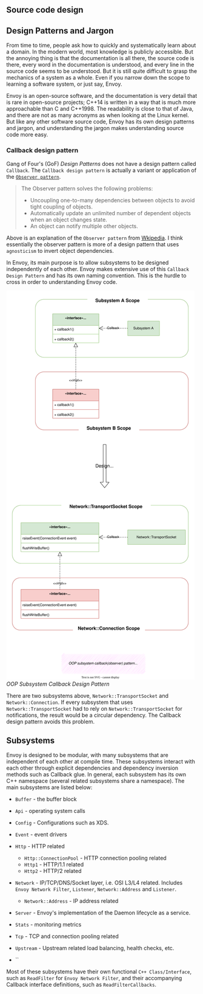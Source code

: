 ## Source code design



## Design Patterns and Jargon

From time to time, people ask how to quickly and systematically learn about a domain. In the modern world, most knowledge is publicly accessible. But the annoying thing is that the documentation is all there, the source code is there, every word in the documentation is understood, and every line in the source code seems to be understood. But it is still quite difficult to grasp the mechanics of a system as a whole. Even if you narrow down the scope to learning a software system, or just say, Envoy.

Envoy is an open-source software, and the documentation is very detail that is rare in open-source projects; C++14 is written in a way that is much more approachable than C and C++1998. The readability is close to that of Java, and there are not as many acronyms as when looking at the Linux kernel. But like any other software source code, Envoy has its own design patterns and jargon, and understanding the jargon makes understanding source code more easy.



### Callback design pattern

Gang of Four's (GoF) *Design Patterns* does not have a design pattern called `Callback`. The `Callback design pattern` is actually a variant or application of the [`Observer pattern`](https://en.wikipedia.org/wiki/Observer_pattern).


> The Observer pattern solves the following problems:
>
> - Uncoupling one-to-many dependencies between objects to avoid tight coupling of objects.
> - Automatically update an unlimited number of dependent objects when an object changes state.
> - An object can notify multiple other objects.

Above is an explanation of the `Observer pattern` from [Wkipedia](https://en.wikipedia.org/wiki/Observer_pattern). I think essentially the observer pattern is more of a design pattern that uses `agnosticism` to invert object dependencies.

In Envoy, its main purpose is to allow subsystems to be designed independently of each other. Envoy makes extensive use of this `Callback Design Pattern` and has its own naming convention. This is the hurdle to cross in order to understanding Envoy code.



![*OOP Subsystem Callback Design Pattern*](./oop-subsystem-callback.drawio.svg)
*OOP Subsystem Callback Design Pattern*



There are two subsystems above, `Network::TransportSocket` and `Network::Connection`. If every subsystem that uses `Network::TransportSocket` had to rely on `Network::TransportSocket` for notifications, the result would be a circular dependency. The Callback design pattern avoids this problem.



## Subsystems

Envoy is designed to be modular, with many subsystems that are independent of each other at compile time. These subsystems interact with each other through explicit dependencies and dependency inversion methods such as Callback glue. In general, each subsystem has its own C++ namespace (several related subsystems share a namespace). The main subsystems are listed below:



- `Buffer` - the buffer block
- `Api` - operating system calls
- `Config` - Configurations such as XDS.
- `Event` - event drivers
- `Http` - HTTP related
  - `Http::ConnectionPool` - HTTP connection pooling related
  - `Http1` - HTTP/1.1 related
  - `Http2` - HTTP/2 related
- `Network` - IP/TCP/DNS/Socket layer, i.e. OSI L3/L4 related. Includes `Envoy Network Filter`, `Listener`, `Network::Address` and `Listener`.
  - `Network::Address` - IP address related

- `Server` - Envoy's implementation of the Daemon lifecycle as a service.
- `Stats` - monitoring metrics
- `Tcp` - TCP and connection pooling related
- `Upstream` - Upstream related load balancing, health checks, etc.
- ``



Most of these subsystems have their own functional `C++ Class/Interface`, such as `ReadFilter` for `Envoy Network Filter`, and their accompanying Callback interface definitions, such as `ReadFilterCallbacks`.





